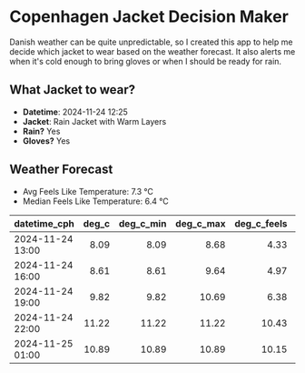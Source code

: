 
# Copenhagen Jacket Decision Maker

Danish weather can be quite unpredictable, so I created this app to help me decide which jacket to wear based on the weather forecast. 
It also alerts me when it's cold enough to bring gloves or when I should be ready for rain.

## What Jacket to wear?

- **Datetime**: 2024-11-24 12:25
- **Jacket**: Rain Jacket with Warm Layers
- **Rain?** Yes
- **Gloves?** Yes

## Weather Forecast
- Avg Feels Like Temperature: 7.3 °C
- Median Feels Like Temperature: 6.4 °C

| datetime_cph     |   deg_c |   deg_c_min |   deg_c_max |   deg_c_feels | weather   | wind   | rain   |
|:-----------------|--------:|------------:|------------:|--------------:|:----------|:-------|:-------|
| 2024-11-24 13:00 |    8.09 |        8.09 |        8.68 |          4.33 | Rain      | High   | Medium |
| 2024-11-24 16:00 |    8.61 |        8.61 |        9.64 |          4.97 | Clouds    | High   | None   |
| 2024-11-24 19:00 |    9.82 |        9.82 |       10.69 |          6.38 | Clouds    | High   | None   |
| 2024-11-24 22:00 |   11.22 |       11.22 |       11.22 |         10.43 | Clouds    | High   | None   |
| 2024-11-25 01:00 |   10.89 |       10.89 |       10.89 |         10.15 | Clouds    | High   | None   |
        